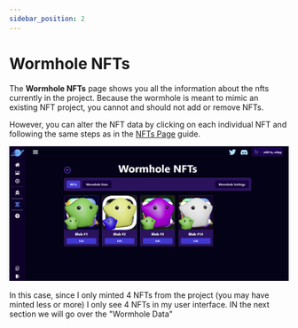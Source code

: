 ```yaml
---
sidebar_position: 2
---
```


# Wormhole NFTs

The **Wormhole NFTs** page shows you all the information about the nfts currently in the project. Because the wormhole is meant to mimic an existing NFT project, you cannot and should not add or remove NFTs.

However, you can alter the NFT data by clicking on each individual NFT and following the same steps as in the [NFTs Page](/docs/nft-projects/create-nft-project/nfts-page.md) guide.

![Wormhole NFTs](/img/wormhole-projects/create-wormhole-project/wormhole-nfts-page/wormhole-nfts.png)

In this case, since I only minted 4 NFTs from the project (you may have minted less or more) I only see 4 NFTs in my user interface. IN the next section we will go over the "Wormhole Data"
